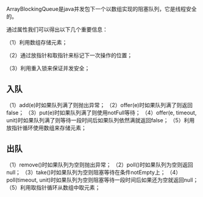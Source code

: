 ArrayBlockingQueue是java并发包下一个以数组实现的阻塞队列，它是线程安全的。

通过属性我们可以得出以下几个重要信息：

（1）利用数组存储元素；

（2）通过放指针和取指针来标记下一次操作的位置；

（3）利用重入锁来保证并发安全；

## 入队

（1）add(e)时如果队列满了则抛出异常；
（2）offer(e)时如果队列满了则返回false；
（3）put(e)时如果队列满了则使用notFull等待；
（4）offer(e, timeout, unit)时如果队列满了则等待一段时间后如果队列依然满就返回false；
（5）利用放指针循环使用数组来存储元素；

## 出队

（1）remove()时如果队列为空则抛出异常；
（2）poll()时如果队列为空则返回null；
（3）take()时如果队列为空则阻塞等待在条件notEmpty上；
（4）poll(timeout, unit)时如果队列为空则阻塞等待一段时间后如果还为空就返回null；
（5）利用取指针循环从数组中取元素；



